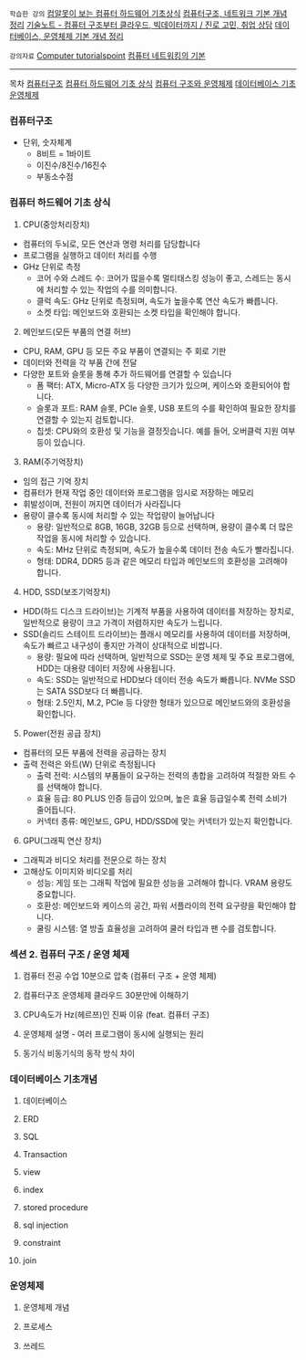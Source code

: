 `학습한 강의`
[컴알못이 보는 컴퓨터 하드웨어 기초상식](https://www.inflearn.com/course/%EC%BB%B4%ED%93%A8%ED%84%B0-%ED%95%98%EB%93%9C%EC%9B%A8%EC%96%B4-%EA%B8%B0%EC%B4%88%EC%83%81%EC%8B%9D/dashboard)
[컴퓨터구조, 네트워크 기본 개념 정리](https://www.inflearn.com/course/%EC%BB%B4%ED%93%A8%ED%84%B0%EA%B5%AC%EC%A1%B0-%EB%84%A4%ED%8A%B8%EC%9B%8C%ED%81%AC-%EA%B0%9C%EB%85%90/dashboard)
[기술노트 - 컴퓨터 구조부터 클라우드, 빅데이터까지 / 진로 고민, 취업 상담](https://www.inflearn.com/course/%EA%B8%B0%EC%88%A0%EB%85%B8%ED%8A%B8-%EA%B5%AC%EC%A1%B0-%EB%B9%85%EB%8D%B0%EC%9D%B4%ED%84%B0/dashboard)
[데이터베이스, 운영체제 기본 개념 정리](https://www.inflearn.com/course/%EB%8D%B0%EC%9D%B4%ED%84%B0%EB%B2%A0%EC%9D%B4%EC%8A%A4-%EC%9A%B4%EC%98%81%EC%B2%B4%EC%A0%9C-%EA%B8%B0%EB%B3%B8%EA%B0%9C%EB%85%90-%EC%A0%95%EB%A6%AC/dashboard)

`강의자료`
[Computer tutorialspoint](https://www.tutorialspoint.com/computer_fundamentals/index.htm)
[컴퓨터 네트워킹의 기본](https://www.geeksforgeeks.org/basics-computer-networking/)

---
목차
[컴퓨터구조](#컴퓨터구조)
[컴퓨터 하드웨어 기초 상식](#컴퓨터-하드웨어-기초-상식)
[컴퓨터 구조와 운영체제](#섹션-2-컴퓨터-구조--운영-체제)
[데이터베이스 기초](#데이터베이스-기초개념)
[운영체제](#운영체제)

### 컴퓨터구조
- 단위, 숫자체계
  - 8비트 = 1바이트
  - 이진수/8진수/16진수
  - 부동소수점

### 컴퓨터 하드웨어 기초 상식

1. CPU(중앙처리장치)
- 컴퓨터의 두뇌로, 모든 연산과 명령 처리를 담당합니다
- 프로그램을 실행하고 데이터 처리를 수행
- GHz 단위로 측정
  - 코어 수와 스레드 수: 코어가 많을수록 멀티태스킹 성능이 좋고, 스레드는 동시에 처리할 수 있는 작업의 수를 의미합니다.
  - 클럭 속도: GHz 단위로 측정되며, 속도가 높을수록 연산 속도가 빠릅니다.
  - 소켓 타입: 메인보드와 호환되는 소켓 타입을 확인해야 합니다.
2. 메인보드(모든 부품의 연결 허브)
- CPU, RAM, GPU 등 모든 주요 부품이 연결되는 주 회로 기판
- 데이터와 전력을 각 부품 간에 전달
- 다양한 포트와 슬롯을 통해 추가 하드웨어를 연결할 수 있습니다
  - 폼 팩터: ATX, Micro-ATX 등 다양한 크기가 있으며, 케이스와 호환되어야 합니다.
  - 슬롯과 포트: RAM 슬롯, PCIe 슬롯, USB 포트의 수를 확인하여 필요한 장치를 연결할 수 있는지 검토합니다.
  - 칩셋: CPU와의 호환성 및 기능을 결정짓습니다. 예를 들어, 오버클럭 지원 여부 등이 있습니다.
3. RAM(주기억장치)
- 임의 접근 기억 장치
- 컴퓨터가 현재 작업 중인 데이터와 프로그램을 임시로 저장하는 메모리
- 휘발성이며, 전원이 꺼지면 데이터가 사라집니다
- 용량이 클수록 동시에 처리할 수 있는 작업량이 늘어납니다
  - 용량: 일반적으로 8GB, 16GB, 32GB 등으로 선택하며, 용량이 클수록 더 많은 작업을 동시에 처리할 수 있습니다.
  - 속도: MHz 단위로 측정되며, 속도가 높을수록 데이터 전송 속도가 빨라집니다.
  - 형태: DDR4, DDR5 등과 같은 메모리 타입과 메인보드의 호환성을 고려해야 합니다.
4. HDD, SSD(보조기억장치)
- HDD(하드 디스크 드라이브)는 기계적 부품을 사용하여 데이터를 저장하는 장치로, 일반적으로 용량이 크고 가격이 저렴하지만 속도가 느립니다.
- SSD(솔리드 스테이트 드라이브)는 플래시 메모리를 사용하여 데이터를 저장하며, 속도가 빠르고 내구성이 좋지만 가격이 상대적으로 비쌉니다.
  - 용량: 필요에 따라 선택하며, 일반적으로 SSD는 운영 체제 및 주요 프로그램에, HDD는 대용량 데이터 저장에 사용됩니다.
  - 속도: SSD는 일반적으로 HDD보다 데이터 전송 속도가 빠릅니다. NVMe SSD는 SATA SSD보다 더 빠릅니다.
  - 형태: 2.5인치, M.2, PCIe 등 다양한 형태가 있으므로 메인보드와의 호환성을 확인합니다.
5. Power(전원 공급 장치)
- 컴퓨터의 모든 부품에 전력을 공급하는 장치
- 출력 전력은 와트(W) 단위로 측정됩니다
  - 출력 전력: 시스템의 부품들이 요구하는 전력의 총합을 고려하여 적절한 와트 수를 선택해야 합니다.
  - 효율 등급: 80 PLUS 인증 등급이 있으며, 높은 효율 등급일수록 전력 소비가 줄어듭니다.
  - 커넥터 종류: 메인보드, GPU, HDD/SSD에 맞는 커넥터가 있는지 확인합니다.
6. GPU(그래픽 연산 장치)
- 그래픽과 비디오 처리를 전문으로 하는 장치
- 고해상도 이미지와 비디오를 처리
  - 성능: 게임 또는 그래픽 작업에 필요한 성능을 고려해야 합니다. VRAM 용량도 중요합니다.
  - 호환성: 메인보드와 케이스의 공간, 파워 서플라이의 전력 요구량을 확인해야 합니다.
  - 쿨링 시스템: 열 방출 효율성을 고려하여 쿨러 타입과 팬 수를 검토합니다.

### 섹션 2. 컴퓨터 구조 / 운영 체제
1. 컴퓨터 전공 수업 10분으로 압축 (컴퓨터 구조 + 운영 체제)

2. 컴퓨터구조 운영체제 클라우드 30분만에 이해하기

3. CPU속도가 Hz(헤르쯔)인 진짜 이유 (feat. 컴퓨터 구조)

4. 운영체제 설명 - 여러 프로그램이 동시에 실행되는 원리

5. 동기식 비동기식의 동작 방식 차이


### 데이터베이스 기초개념

1. 데이터베이스

2. ERD

3. SQL

4. Transaction

5. view

6. index

7. stored procedure

8. sql injection

9. constraint

10. join


### 운영체제

1. 운영체제 개념

2. 프로세스

3. 쓰레드